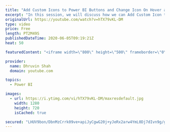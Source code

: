```yaml
---
title: "Add Custom Icons to Power BI Buttons and Change Icon On Hover and On Press  | Power BI Design Tip"
excerpt: "In this session, we will discuss how we can Add Custom Icon to our Power BI Button. With Power BI May 2020, Update, Power BI Buttons now support fill Images.  With this new feature, you can now highly customize the look and feel of your report using fill Images option.  In this video, we will change"
originalUrl: https://youtube.com/watch?v=hTX79vKL-DM
type: video
price: Free
length: PT2M49S
publishedDateTime: 2020-06-05T09:19:21Z
heat: 50

featuredContent: "<iframe width=\"800\" height=\"500\" frameborder=\"0\" src=\"https://www.youtube.com/embed/hTX79vKL-DM\" allow=\"accelerometer; autoplay; encrypted-media; gyroscope; picture-in-picture\" allowfullscreen></iframe>"

provider:
  name: Dhruvin Shah
  domain: youtube.com

topics:
  - Power BI

images:
  - url: https://i.ytimg.com/vi/hTX79vKL-DM/maxresdefault.jpg
    width: 1280
    height: 720
    isCached: true

secured: "LHUV9bon/DbnMzCrrk09ve+apiJyCgwG20j+yJeRx2arw4YmL0Dj7dIvn9g/gQOU8JklHWsySjrO4+FbFtu+FjYKvU2RkKXWOUAOvh66UPgNidQ6QI8raxXpBdx8ouJuwPKTj/AJi4Nxq5FYAaVhkvRu8XDgu645A4a2BOJGBxWlyC9xwR3koTOq7xUjAdxvjqzltZ3tO/c58icL0VVsdqMEnrSiGiFks5L3Sy9u2Txj+M5w24JFtyVL+/vSsov6t2j+lRtrMUusIpCZv+3fr5o6qw41Og5YZMT8XqE+fLhrax7MovYP7M664LUJaZpFGK6Nu3/WIBHR128YhawN3bmr3t0jel/W1qWbtDs5M/Z2x+pJyeyvQ0cjw2rgW3BFD4J+d55B9hcEWY3FoKv0MkpS0UoBstM6FseOrcjG7/Y=;6ccxfWkXFtG2RLbo7NpDSA=="
---
```



